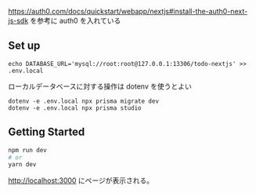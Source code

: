 https://auth0.com/docs/quickstart/webapp/nextjs#install-the-auth0-next-js-sdk を参考に auth0 を入れている

## Set up

```
echo DATABASE_URL='mysql://root:root@127.0.0.1:13306/todo-nextjs' >> .env.local
```

ローカルデータベースに対する操作は dotenv を使うとよい

```
dotenv -e .env.local npx prisma migrate dev
dotenv -e .env.local npx prisma studio
```

## Getting Started

```bash
npm run dev
# or
yarn dev
```

[http://localhost:3000](http://localhost:3000) にページが表示される。

